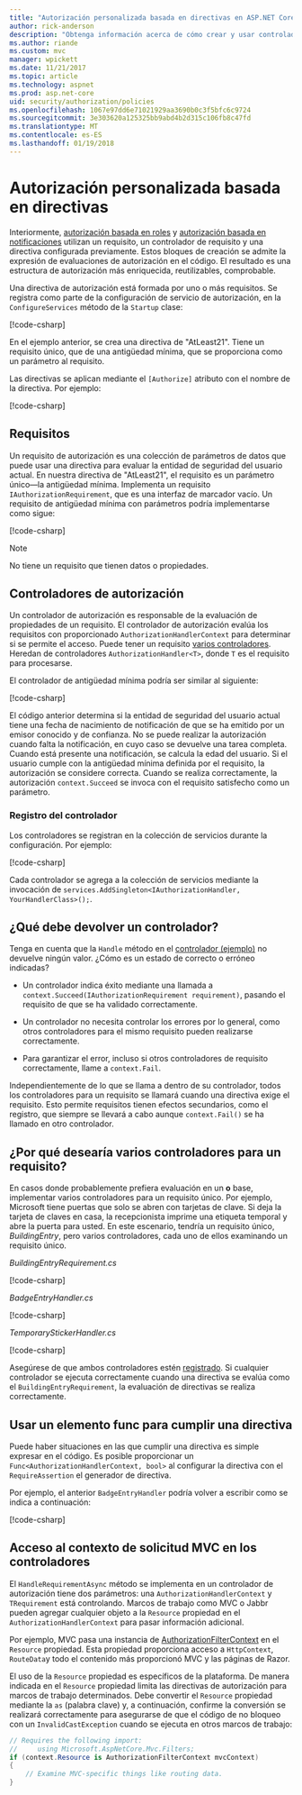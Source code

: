 ```yaml
---
title: "Autorización personalizada basada en directivas en ASP.NET Core"
author: rick-anderson
description: "Obtenga información acerca de cómo crear y usar controladores de directiva de autorización personalizada para exigir requisitos de autorización en una aplicación de ASP.NET Core."
ms.author: riande
ms.custom: mvc
manager: wpickett
ms.date: 11/21/2017
ms.topic: article
ms.technology: aspnet
ms.prod: asp.net-core
uid: security/authorization/policies
ms.openlocfilehash: 1067e97dd6e71021929aa3690b0c3f5bfc6c9724
ms.sourcegitcommit: 3e303620a125325bb9abd4b2d315c106fb8c47fd
ms.translationtype: MT
ms.contentlocale: es-ES
ms.lasthandoff: 01/19/2018
---
```

# <a name="custom-policy-based-authorization"></a>Autorización personalizada basada en directivas

Interiormente, [autorización basada en roles](xref:security/authorization/roles) y [autorización basada en notificaciones](xref:security/authorization/claims) utilizan un requisito, un controlador de requisito y una directiva configurada previamente. Estos bloques de creación se admite la expresión de evaluaciones de autorización en el código. El resultado es una estructura de autorización más enriquecida, reutilizables, comprobable.

Una directiva de autorización está formada por uno o más requisitos. Se registra como parte de la configuración de servicio de autorización, en la `ConfigureServices` método de la `Startup` clase:

[!code-csharp[](policies/samples/PoliciesAuthApp1/Startup.cs?range=40-41,50-55,63,72)]

En el ejemplo anterior, se crea una directiva de "AtLeast21". Tiene un requisito único, que de una antigüedad mínima, que se proporciona como un parámetro al requisito.

Las directivas se aplican mediante el `[Authorize]` atributo con el nombre de la directiva. Por ejemplo:

[!code-csharp[](policies/samples/PoliciesAuthApp1/Controllers/AlcoholPurchaseController.cs?name=snippet_AlcoholPurchaseControllerClass&highlight=4)]

## <a name="requirements"></a>Requisitos

Un requisito de autorización es una colección de parámetros de datos que puede usar una directiva para evaluar la entidad de seguridad del usuario actual. En nuestra directiva de "AtLeast21", el requisito es un parámetro único&mdash;la antigüedad mínima. Implementa un requisito `IAuthorizationRequirement`, que es una interfaz de marcador vacío. Un requisito de antigüedad mínima con parámetros podría implementarse como sigue:

[!code-csharp[](policies/samples/PoliciesAuthApp1/Services/Requirements/MinimumAgeRequirement.cs?name=snippet_MinimumAgeRequirementClass)]

> [!NOTE]
> No tiene un requisito que tienen datos o propiedades.

<a name="security-authorization-policies-based-authorization-handler"></a>

## <a name="authorization-handlers"></a>Controladores de autorización

Un controlador de autorización es responsable de la evaluación de propiedades de un requisito. El controlador de autorización evalúa los requisitos con proporcionado `AuthorizationHandlerContext` para determinar si se permite el acceso. Puede tener un requisito [varios controladores](#security-authorization-policies-based-multiple-handlers). Heredan de controladores `AuthorizationHandler<T>`, donde `T` es el requisito para procesarse.

<a name="security-authorization-handler-example"></a>

El controlador de antigüedad mínima podría ser similar al siguiente:

[!code-csharp[](policies/samples/PoliciesAuthApp1/Services/Handlers/MinimumAgeHandler.cs?name=snippet_MinimumAgeHandlerClass)]

El código anterior determina si la entidad de seguridad del usuario actual tiene una fecha de nacimiento de notificación de que se ha emitido por un emisor conocido y de confianza. No se puede realizar la autorización cuando falta la notificación, en cuyo caso se devuelve una tarea completa. Cuando está presente una notificación, se calcula la edad del usuario. Si el usuario cumple con la antigüedad mínima definida por el requisito, la autorización se considere correcta. Cuando se realiza correctamente, la autorización `context.Succeed` se invoca con el requisito satisfecho como un parámetro.

<a name="security-authorization-policies-based-handler-registration"></a>

### <a name="handler-registration"></a>Registro del controlador

Los controladores se registran en la colección de servicios durante la configuración. Por ejemplo:

[!code-csharp[](policies/samples/PoliciesAuthApp1/Startup.cs?range=40-41,50-55,63-65,72)]

Cada controlador se agrega a la colección de servicios mediante la invocación de `services.AddSingleton<IAuthorizationHandler, YourHandlerClass>();`.

## <a name="what-should-a-handler-return"></a>¿Qué debe devolver un controlador?

Tenga en cuenta que la `Handle` método en el [controlador (ejemplo)](#security-authorization-handler-example) no devuelve ningún valor. ¿Cómo es un estado de correcto o erróneo indicadas?

* Un controlador indica éxito mediante una llamada a `context.Succeed(IAuthorizationRequirement requirement)`, pasando el requisito de que se ha validado correctamente.

* Un controlador no necesita controlar los errores por lo general, como otros controladores para el mismo requisito pueden realizarse correctamente.

* Para garantizar el error, incluso si otros controladores de requisito correctamente, llame a `context.Fail`.

Independientemente de lo que se llama a dentro de su controlador, todos los controladores para un requisito se llamará cuando una directiva exige el requisito. Esto permite requisitos tienen efectos secundarios, como el registro, que siempre se llevará a cabo aunque `context.Fail()` se ha llamado en otro controlador.

<a name="security-authorization-policies-based-multiple-handlers"></a>

## <a name="why-would-i-want-multiple-handlers-for-a-requirement"></a>¿Por qué desearía varios controladores para un requisito?

En casos donde probablemente prefiera evaluación en un **o** base, implementar varios controladores para un requisito único. Por ejemplo, Microsoft tiene puertas que solo se abren con tarjetas de clave. Si deja la tarjeta de claves en casa, la recepcionista imprime una etiqueta temporal y abre la puerta para usted. En este escenario, tendría un requisito único, *BuildingEntry*, pero varios controladores, cada uno de ellos examinando un requisito único.

*BuildingEntryRequirement.cs*

[!code-csharp[](policies/samples/PoliciesAuthApp1/Services/Requirements/BuildingEntryRequirement.cs?name=snippet_BuildingEntryRequirementClass)]

*BadgeEntryHandler.cs*

[!code-csharp[](policies/samples/PoliciesAuthApp1/Services/Handlers/BadgeEntryHandler.cs?name=snippet_BadgeEntryHandlerClass)]

*TemporaryStickerHandler.cs*

[!code-csharp[](policies/samples/PoliciesAuthApp1/Services/Handlers/TemporaryStickerHandler.cs?name=snippet_TemporaryStickerHandlerClass)]

Asegúrese de que ambos controladores estén [registrado](xref:security/authorization/policies#security-authorization-policies-based-handler-registration). Si cualquier controlador se ejecuta correctamente cuando una directiva se evalúa como el `BuildingEntryRequirement`, la evaluación de directivas se realiza correctamente.

## <a name="using-a-func-to-fulfill-a-policy"></a>Usar un elemento func para cumplir una directiva

Puede haber situaciones en las que cumplir una directiva es simple expresar en el código. Es posible proporcionar un `Func<AuthorizationHandlerContext, bool>` al configurar la directiva con el `RequireAssertion` el generador de directiva.

Por ejemplo, el anterior `BadgeEntryHandler` podría volver a escribir como se indica a continuación:

[!code-csharp[](policies/samples/PoliciesAuthApp1/Startup.cs?range=52-53,57-63)]

## <a name="accessing-mvc-request-context-in-handlers"></a>Acceso al contexto de solicitud MVC en los controladores

El `HandleRequirementAsync` método se implementa en un controlador de autorización tiene dos parámetros: una `AuthorizationHandlerContext` y `TRequirement` está controlando. Marcos de trabajo como MVC o Jabbr pueden agregar cualquier objeto a la `Resource` propiedad en el `AuthorizationHandlerContext` para pasar información adicional.

Por ejemplo, MVC pasa una instancia de [AuthorizationFilterContext](/dotnet/api/?term=AuthorizationFilterContext) en el `Resource` propiedad. Esta propiedad proporciona acceso a `HttpContext`, `RouteData`y todo el contenido más proporcionó MVC y las páginas de Razor.

El uso de la `Resource` propiedad es específicos de la plataforma. De manera indicada en el `Resource` propiedad limita las directivas de autorización para marcos de trabajo determinados. Debe convertir el `Resource` propiedad mediante la `as` (palabra clave) y, a continuación, confirme la conversión se realizará correctamente para asegurarse de que el código de no bloqueo con un `InvalidCastException` cuando se ejecuta en otros marcos de trabajo:

```csharp
// Requires the following import:
//     using Microsoft.AspNetCore.Mvc.Filters;
if (context.Resource is AuthorizationFilterContext mvcContext)
{
    // Examine MVC-specific things like routing data.
}
```
